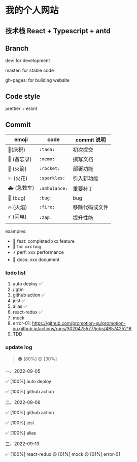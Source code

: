# 我的个人网站

## 技术栈 React + Typescript + antd

## Branch

dev: for development

master: for stable code

gh-pages: for building website

## Code style

prettier + eslint

## Commit

| emoji       | code          | commit 说明    |
| ----------- | ------------- | -------------- |
| 🎉(庆祝)    | `:tada:`      | 初次提交       |
| 📝 (备忘录) | `:memo:`      | 撰写文档       |
| 🚀 (火箭)   | `:rocket:`    | 部署功能       |
| ✨ (火花)   | `:sparkles:`  | 引入新功能     |
| 🚑 (急救车) | `:ambulance:` | 重要补丁       |
| 🐛 (bug)    | `:bug:`       | bug            |
| 🔥 (火焰)   | `:fire:`      | 移除代码或文件 |
| ⚡ (闪电)   | `:zap:`       | 提升性能       |

examples:

- :rocket: feat: completed xxx feature
- :bug: fix: xxx bug
- :zap: perf: xxx performance
- :memo: docs: xxx document

### todo list

1. auto deploy ✅
2. /lgtm
3. github action ✅
4. jest ✅
5. alias ✅
6. react-redux ✅
7. mock
8. error-01: https://github.com/promotion-xu/promotion-xu.github.io/actions/runs/3020475577/jobs/4857425216
9. TDD

### update log

> 🟠 [80%]
> 🟡 [30%]

一、2022-09-05

✅ [100%] auto deploy

✅ [100%] github action

二、2022-09-06

✅ [100%] github action

✅ [100%] jest

✅ [100%] alias

三、2022-09-13

✅ [100%] react-redux
🟡 [01%] mock
🟡 [01%] error-01

